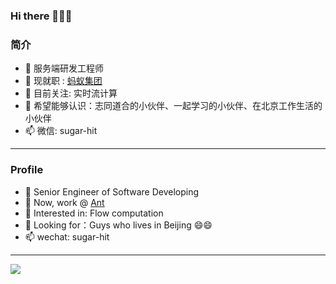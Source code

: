 ### Hi there 👋👋👋

<!--
**sugar-hit/sugar-hit** is a ✨ _special_ ✨ repository because its `README.md` (this file) appears on your GitHub profile.

Here are some ideas to get you started:

- 🔭 I’m currently working on ...
- 🌱 I’m currently learning ...
- 👯 I’m looking to collaborate on ...
- 🤔 I’m looking for help with ...
- 💬 Ask me about ...
- 📫 How to reach me: ...
- 😄 Pronouns: ...
- ⚡ Fun fact: ...
-->

### 简介

- 🌈 服务端研发工程师 
- 🔭 现就职 : [蚂蚁集团](http://www.antgroup.com) 
- 🌱 目前关注: 实时流计算
- 👯 希望能够认识：志同道合的小伙伴、一起学习的小伙伴、在北京工作生活的小伙伴
- 📫 微信: sugar-hit


---

### Profile

- 🌈 Senior Engineer of Software Developing
- 🔭 Now, work @ [Ant](http://www.antgroup.com/en)
- 🌱 Interested in: Flow computation 
- 👯 Looking for：Guys who lives in Beijing  😄😄
- 📫 wechat: sugar-hit 

---


[//]: # ([![sugar-hit 's GitHub stats]&#40;https://github-readme-stats.vercel.app/api?username=sugar-hit&#41;]&#40;https://github.com/sugar-hit/github-readme-stats&#41;)
<div align="left"> <img src="https://visitor-badge.glitch.me/badge?page_id=sugar-hit.sugar-hit" /> </div> 
